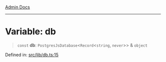[Admin Docs](/)

***

# Variable: db

> `const` **db**: `PostgresJsDatabase`\<`Record`\<`string`, `never`\>\> & `object`

Defined in: [src/lib/db.ts:15](https://github.com/PurnenduMIshra129th/talawa-api/blob/8bb4483f6aa0d175e00d3d589e36182f9c58a66a/src/lib/db.ts#L15)

